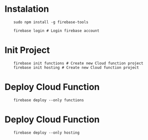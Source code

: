 # Instalation
~~~
    sudo npm install -g firebase-tools

    firebase login # Login firebase account
~~~

# Init Project
~~~
    firebase init functions # Create new Cloud function project
    firebase init hosting # Create new Cloud function project
~~~


# Deploy Cloud Function
~~~
    firebase deploy --only functions
~~~

# Deploy Cloud Function
~~~
    firebase deploy --only hosting
~~~